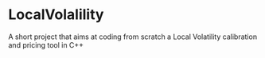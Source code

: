# LocalVolalility
A short project that aims at coding from scratch a Local Volatility calibration and pricing tool in C++
